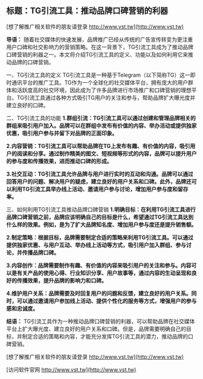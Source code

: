 ## **标题：TG引流工具：推动品牌口碑营销的利器**

[想了解推广相关软件的朋友请登录 http://www.vst.tw](http://www.vst.tw)

**导语：**
随着社交媒体的快速发展，品牌推广已经从传统的广告宣传转变为更注重用户口碑和社交影响力的营销策略。在这一背景下，TG引流工具成为了推动品牌口碑营销的利器之一。本文将介绍TG引流工具的定义、功能以及如何利用它来推动品牌的口碑营销。

一、TG引流工具的定义
TG引流工具是一种基于Telegram（以下简称TG）这一即时通讯平台的推广工具。TG作为一个全球化的社交媒体平台，拥有庞大的用户群体和活跃度高的社交环境，因此成为了许多品牌进行市场推广和口碑营销的理想平台。TG引流工具通过各种方式吸引TG用户的关注和参与，帮助品牌扩大曝光度并建立良好的口碑。

二、TG引流工具的功能
**1.群组引流：TG引流工具可以通过创建和管理品牌相关的群组来吸引用户加入。品牌可以在群组中发布有价值的内容、举办活动或提供独家优惠，吸引用户参与并留下对品牌的正面印象。**

**2.内容营销：TG引流工具可以帮助品牌在TG上发布有趣、有价值的内容，吸引用户的阅读和分享。通过制作精美的图文、短视频等形式的内容，品牌可以提升用户的参与度和传播效果，进而推动口碑的形成。**

**3.社交互动：TG引流工具允许品牌与用户进行实时的互动和沟通。品牌可以通过回答用户的问题、解决用户的疑虑，建立良好的用户关系和口碑。此外，品牌还可以利用TG引流工具举办线上活动、邀请用户参与讨论，增加用户参与度和留存率。**

三、如何利用TG引流工具推动品牌口碑营销
**1.明确目标：在利用TG引流工具进行品牌口碑营销之前，品牌应该明确自己的目标是什么，希望通过TG引流工具达到什么样的效果。例如，是为了扩大品牌知名度、增加用户参与度还是提升销售额。**

**2.制定策略：根据目标，品牌需要制定合适的策略来利用TG引流工具。可以通过提供独家优惠、与用户互动、举办线上活动等方式，吸引用户加入群组、参与讨论，并传播品牌口碑。**

**3.内容创作：品牌需要制作有趣、有价值的内容来吸引用户的关注和参与。内容可以是有关产品的使用心得、行业知识分享、用户故事等，通过内容的生动呈现和良好的传播效果，提升品牌的影响力和口碑。**

**4.维护用户关系：品牌需要及时回复用户的问题和反馈，建立良好的用户关系。同时，可以通过邀请用户参加线上活动、提供个性化的服务等方式，增强用户的参与感和忠诚度。**

**结语：**
TG引流工具作为一种推动品牌口碑营销的利器，可以帮助品牌在社交媒体平台上扩大曝光度、建立良好的用户关系和口碑。但是，品牌需要明确自己的目标，并制定合适的策略和内容，才能充分发挥TG引流工具的潜力，推动品牌的口碑营销。

[想了解推广相关软件的朋友请登录 http://www.vst.tw](http://www.vst.tw)


[访问软件官网 http://www.vst.tw](http://www.vst.tw)
